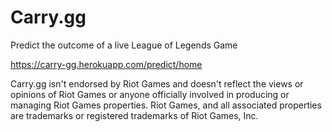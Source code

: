 # Carry.gg
Predict the outcome of a live League of Legends Game

https://carry-gg.herokuapp.com/predict/home

Carry.gg isn't endorsed by Riot Games and doesn't reflect the views or opinions of Riot Games or anyone officially involved in producing or managing Riot Games properties. Riot Games, and all associated properties are trademarks or registered trademarks of Riot Games, Inc.
